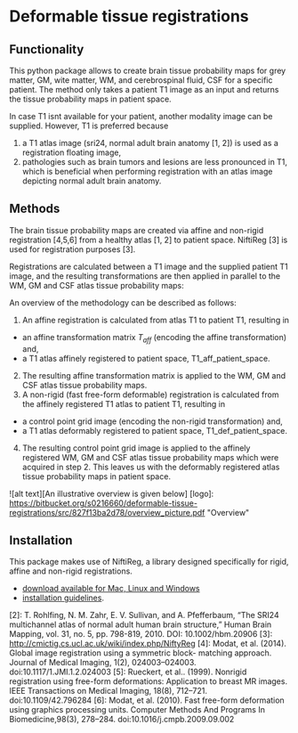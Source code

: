 # Deformable tissue registrations

## Functionality

This python package allows to create brain tissue probability maps for grey matter, GM, wite matter, WM, and cerebrospinal fluid, CSF for a specific patient. The method only takes a patient T1 image as an input and returns the tissue probability maps in patient space.

In case T1 isnt available for your patient, another modality image can be supplied. However, T1 is preferred because

1. a T1 atlas image (sri24, normal adult brain anatomy [1, 2]) is used as a registration floating image,
2. pathologies such as brain tumors and lesions are less pronounced in T1, which is beneficial when performing registration with an atlas image depicting normal adult brain anatomy.

## Methods

The brain tissue probability maps are created via affine and non-rigid registration [4,5,6] from a healthy atlas [1, 2] to patient space. NiftiReg [3] is used for registration purposes [3]. 

Registrations are calculated between a T1 image and the supplied patient T1 image, and the resulting transformations are then applied in parallel to the WM, GM and CSF atlas tissue probability maps:

An overview of the methodology can be described as follows:
1. An affine registration is calculated from atlas T1 to patient T1, resulting in 
 - an affine transformation matrix $T_{aff}$ (encoding the affine transformation) and,
 - a T1 atlas affinely registered to patient space, T1_aff_patient_space.
2. The resulting affine transformation matrix is applied to the WM, GM and CSF atlas tissue probability maps.
3. A non-rigid (fast free-form deformable) registration is calculated from the affinely registered T1 atlas to patient T1, resulting in 
 - a control point grid image (encoding the non-rigid transformation) and,
 - a T1 atlas deformably registered to patient space, T1_def_patient_space.
4. The resulting control point grid image is applied to the affinely registered WM, GM and CSF atlas tissue probability maps which were acquired in step 2. This leaves us with the deformably registered atlas tissue probability maps in patient space.

![alt text][An illustrative overview is given below]
[logo]: https://bitbucket.org/s0216660/deformable-tissue-registrations/src/827f13ba2d78/overview_picture.pdf "Overview"

## Installation

This package makes use of NiftiReg, a library designed specifically for rigid, affine and non-rigid registrations. 

- [download available for Mac, Linux and Windows](https://sourceforge.net/projects/niftyreg/?source=navbar)
- [installation guidelines](https://cmiclab.cs.ucl.ac.uk/mmodat/niftyreg/wikis/install).

[1]: https://www.nitrc.org/projects/sri24/
[2]: T. Rohlfing, N. M. Zahr, E. V. Sullivan, and A. Pfefferbaum, “The SRI24 multichannel atlas of normal adult human brain structure,” Human Brain Mapping, vol. 31, no. 5, pp. 798-819, 2010. DOI: 10.1002/hbm.20906
[3]: http://cmictig.cs.ucl.ac.uk/wiki/index.php/NiftyReg
[4]: Modat, et al. (2014). Global image registration using a symmetric block-
matching approach. Journal of Medical Imaging, 1(2), 024003–024003.
doi:10.1117/1.JMI.1.2.024003
[5]: Rueckert, et al.. (1999). Nonrigid registration using free-form
deformations: Application to breast MR images. IEEE Transactions on Medical
Imaging, 18(8), 712–721. doi:10.1109/42.796284
[6]: Modat, et al. (2010). Fast free-form deformation using graphics processing
units. Computer Methods And Programs In Biomedicine,98(3), 278–284.
doi:10.1016/j.cmpb.2009.09.002
